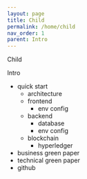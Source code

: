 ```yaml
---
layout: page
title: Child
permalink: /home/child
nav_order: 1
parent: Intro
---
```


Child


Intro

- quick start
    - architecture
    - frontend
        - env config
    - backend
        - database
        - env config
    - blockchain
        - hyperledger
- business green paper
- technical green paper
- github
